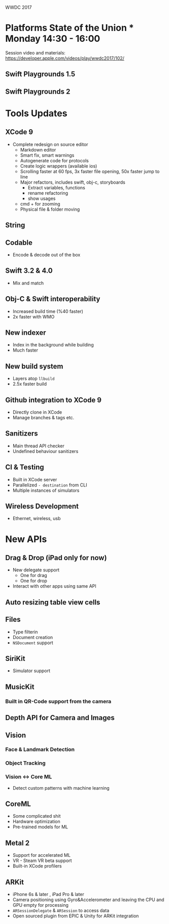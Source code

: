 WWDC 2017

# Platforms State of the Union * Monday 14:30 - 16:00
Session video and materials: https://developer.apple.com/videos/play/wwdc2017/102/

## Swift Playgrounds 1.5
## Swift Playgrounds 2

# Tools Updates

## XCode 9
  - Complete redesign on source editor
    - Markdown editor
    - Smart fix, smart warnings
    - Autogenerate code for protocols
    - Create logic wrappers (available ios)
    - Scrolling faster at 60 fps, 3x faster file opening, 50x faster jump to line
    - Major refactors, includes swift, obj-c, storyboards
      - Extract variables, functions
      - rename refactoring
      - show usages
    - cmd + for zooming
    - Physical file & folder moving
## String
## Codable
  - Encode & decode out of the box
## Swift 3.2 & 4.0
  - Mix and match
## Obj-C & Swift interoperability
  - Increased build time (%40 faster)
  - 2x faster with WMO
## New indexer
  - Index in the background while building
  - Much faster
## New build system
  - Layers atop `llbuild`
  - 2.5x faster build
## Github integration to XCode 9
  - Directly clone in XCode
  - Manage branches & tags etc.
## Sanitizers
  - Main thread API checker
  - Undefined behaviour sanitizers
## CI & Testing
  - Built in XCode server
  - Parallelized `- destination` from CLI
  - Multiple instances of simulators
## Wireless Development
  - Ethernet, wireless, usb

# New APIs

## Drag & Drop (iPad only for now)
  - New delegate support
    - One for drag
    - One for drop
  - Interact with other apps using same API

## Auto resizing table view cells

## Files
  - Type filterin
  - Document creation
  - `NSDocument` support

## SiriKit
  - Simulator support
## MusicKit

### Built in QR-Code support from the camera

## Depth API for Camera and Images

## Vision
### Face & Landmark Detection
### Object Tracking
### Vision <-> Core ML
  - Detect custom patterns with machine learning

## CoreML
  - Some complicated shit
  - Hardware optimization
  - Pre-trained models for ML

## Metal 2
  - Support for accelerated ML
  - VR - Steam VR beta support
  - Built-in XCode profilers

## ARKit
  - iPhone 6s & later , iPad Pro & later
  - Camera positioning using Gyro&Accelerometer and leaving the CPU and GPU empty for processing
  - `ARSessionDelegate` & `ARSession` to access data
  - Open sourced plugin from EPIC & Unity for ARKit integration
